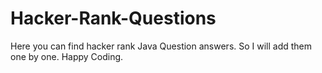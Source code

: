 # Hacker-Rank-Questions
Here you can find hacker rank Java Question answers.
So I will add them one by one.
Happy Coding.
